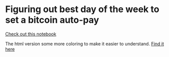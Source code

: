 # Figuring out best day of the week to set a bitcoin auto-pay

[Check out this notebook](comparison.ipynb)

The html version some more coloring to make it easier to understand. [Find it here](comparison.html) 

